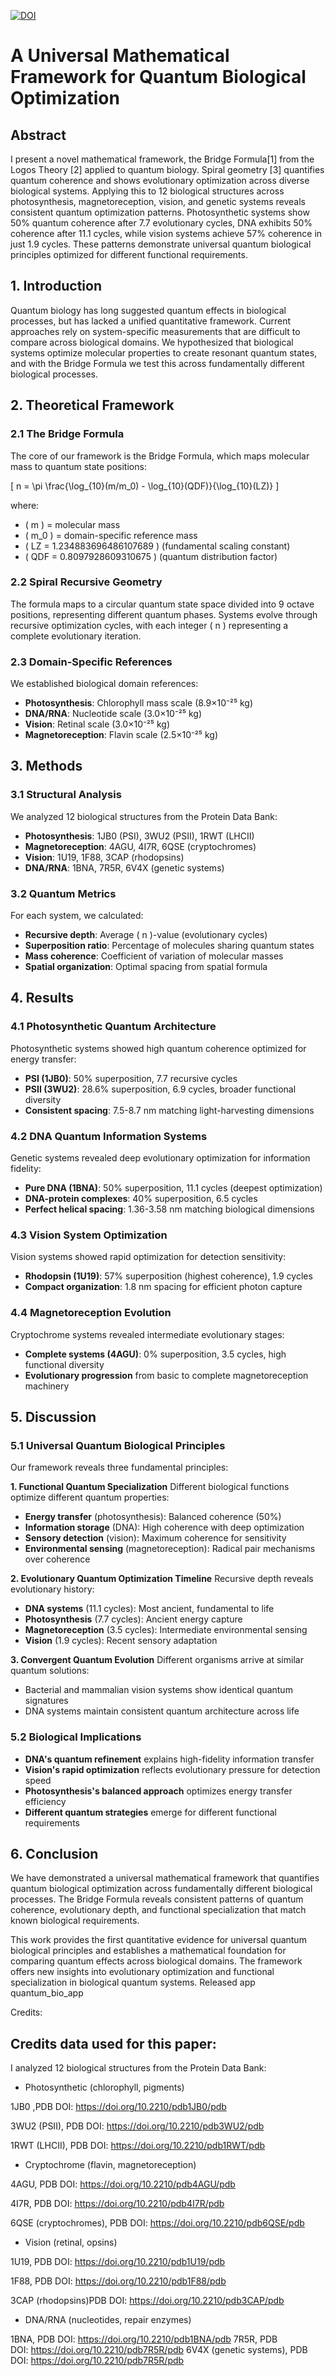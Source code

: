

[![DOI](https://zenodo.org/badge/DOI/10.5281/zenodo.17320972.svg)](https://doi.org/10.5281/zenodo.17320972)





# **A Universal Mathematical Framework for Quantum Biological Optimization**

## **Abstract**
I present a novel mathematical framework, the Bridge Formula[1] from the Logos Theory [2] applied to quantum biology. Spiral geometry [3] quantifies quantum coherence and shows evolutionary optimization across diverse biological systems. Applying this to 12 biological structures across photosynthesis, magnetoreception, vision, and genetic systems reveals consistent quantum optimization patterns. Photosynthetic systems show 50% quantum coherence after 7.7 evolutionary cycles, DNA exhibits 50% coherence after 11.1 cycles, while vision systems achieve 57% coherence in just 1.9 cycles. These patterns demonstrate universal quantum biological principles optimized for different functional requirements.

## **1. Introduction**
Quantum biology has long suggested quantum effects in biological processes, but has lacked a unified quantitative framework. Current approaches rely on system-specific measurements that are difficult to compare across biological domains. We hypothesized that biological systems optimize molecular properties to create resonant quantum states, and with  the Bridge Formula we test this across fundamentally different biological processes.

## **2. Theoretical Framework**

### **2.1 The Bridge Formula**
The core of our framework is the Bridge Formula, which maps molecular mass to quantum state positions:

\[ n = \pi \frac{\log_{10}(m/m_0) - \log_{10}(QDF)}{\log_{10}(LZ)} \]

where:
- \( m \) = molecular mass
- \( m_0 \) = domain-specific reference mass
- \( LZ = 1.234883696486107689 \) (fundamental scaling constant)
- \( QDF = 0.8097928609310675 \) (quantum distribution factor)

### **2.2 Spiral Recursive Geometry**
The formula maps to a circular quantum state space divided into 9 octave positions, representing different quantum phases. Systems evolve through recursive optimization cycles, with each integer \( n \) representing a complete evolutionary iteration.

### **2.3 Domain-Specific References**
We established biological domain references:
- **Photosynthesis**: Chlorophyll mass scale (8.9×10⁻²⁵ kg)
- **DNA/RNA**: Nucleotide scale (3.0×10⁻²⁵ kg) 
- **Vision**: Retinal scale (3.0×10⁻²⁵ kg)
- **Magnetoreception**: Flavin scale (2.5×10⁻²⁵ kg)

## **3. Methods**

### **3.1 Structural Analysis**
We analyzed 12 biological structures from the Protein Data Bank:
- **Photosynthesis**: 1JB0 (PSI), 3WU2 (PSII), 1RWT (LHCII)
- **Magnetoreception**: 4AGU, 4I7R, 6QSE (cryptochromes)
- **Vision**: 1U19, 1F88, 3CAP (rhodopsins)
- **DNA/RNA**: 1BNA, 7R5R, 6V4X (genetic systems)

### **3.2 Quantum Metrics**
For each system, we calculated:
- **Recursive depth**: Average \( n \)-value (evolutionary cycles)
- **Superposition ratio**: Percentage of molecules sharing quantum states
- **Mass coherence**: Coefficient of variation of molecular masses
- **Spatial organization**: Optimal spacing from spatial formula

## **4. Results**

### **4.1 Photosynthetic Quantum Architecture**
Photosynthetic systems showed high quantum coherence optimized for energy transfer:
- **PSI (1JB0)**: 50% superposition, 7.7 recursive cycles
- **PSII (3WU2)**: 28.6% superposition, 6.9 cycles, broader functional diversity
- **Consistent spacing**: 7.5-8.7 nm matching light-harvesting dimensions

### **4.2 DNA Quantum Information Systems**
Genetic systems revealed deep evolutionary optimization for information fidelity:
- **Pure DNA (1BNA)**: 50% superposition, 11.1 cycles (deepest optimization)
- **DNA-protein complexes**: 40% superposition, 6.5 cycles
- **Perfect helical spacing**: 1.36-3.58 nm matching biological dimensions

### **4.3 Vision System Optimization** 
Vision systems showed rapid optimization for detection sensitivity:
- **Rhodopsin (1U19)**: 57% superposition (highest coherence), 1.9 cycles
- **Compact organization**: 1.8 nm spacing for efficient photon capture

### **4.4 Magnetoreception Evolution**
Cryptochrome systems revealed intermediate evolutionary stages:
- **Complete systems (4AGU)**: 0% superposition, 3.5 cycles, high functional diversity
- **Evolutionary progression** from basic to complete magnetoreception machinery

## **5. Discussion**

### **5.1 Universal Quantum Biological Principles**
Our framework reveals three fundamental principles:

**1. Functional Quantum Specialization**
Different biological functions optimize different quantum properties:
- **Energy transfer** (photosynthesis): Balanced coherence (50%)
- **Information storage** (DNA): High coherence with deep optimization
- **Sensory detection** (vision): Maximum coherence for sensitivity
- **Environmental sensing** (magnetoreception): Radical pair mechanisms over coherence

**2. Evolutionary Quantum Optimization Timeline**
Recursive depth reveals evolutionary history:
- **DNA systems** (11.1 cycles): Most ancient, fundamental to life
- **Photosynthesis** (7.7 cycles): Ancient energy capture
- **Magnetoreception** (3.5 cycles): Intermediate environmental sensing
- **Vision** (1.9 cycles): Recent sensory adaptation

**3. Convergent Quantum Evolution**
Different organisms arrive at similar quantum solutions:
- Bacterial and mammalian vision systems show identical quantum signatures
- DNA systems maintain consistent quantum architecture across life

### **5.2 Biological Implications**
- **DNA's quantum refinement** explains high-fidelity information transfer
- **Vision's rapid optimization** reflects evolutionary pressure for detection speed
- **Photosynthesis's balanced approach** optimizes energy transfer efficiency
- **Different quantum strategies** emerge for different functional requirements

## **6. Conclusion**
We have demonstrated a universal mathematical framework that quantifies quantum biological optimization across fundamentally different biological processes. The Bridge Formula reveals consistent patterns of quantum coherence, evolutionary depth, and functional specialization that match known biological requirements.

This work provides the first quantitative evidence for universal quantum biological principles and establishes a mathematical foundation for comparing quantum effects across biological domains. The framework offers new insights into evolutionary optimization and functional specialization in biological quantum systems.
Released app quantum_bio_app 

Credits:

## Credits data used for this paper:

I analyzed 12 biological structures from the Protein Data Bank:

- Photosynthetic (chlorophyll, pigments) 

1JB0 ,PDB DOI: https://doi.org/10.2210/pdb1JB0/pdb

3WU2 (PSII), PDB DOI: https://doi.org/10.2210/pdb3WU2/pdb
      

1RWT (LHCII), PDB DOI: https://doi.org/10.2210/pdb1RWT/pdb

- Cryptochrome (flavin, magnetoreception) 

4AGU, PDB DOI: https://doi.org/10.2210/pdb4AGU/pdb

4I7R, PDB DOI: https://doi.org/10.2210/pdb4I7R/pdb

6QSE (cryptochromes), PDB DOI: https://doi.org/10.2210/pdb6QSE/pdb

- Vision (retinal, opsins) 

1U19, PDB DOI: https://doi.org/10.2210/pdb1U19/pdb

1F88, PDB DOI: https://doi.org/10.2210/pdb1F88/pdb

3CAP (rhodopsins)PDB DOI: https://doi.org/10.2210/pdb3CAP/pdb

-  DNA/RNA (nucleotides, repair enzymes) 

1BNA, PDB DOI: https://doi.org/10.2210/pdb1BNA/pdb
 7R5R, PDB DOI: https://doi.org/10.2210/pdb7R5R/pdb
6V4X (genetic systems), PDB DOI: https://doi.org/10.2210/pdb7R5R/pdb

